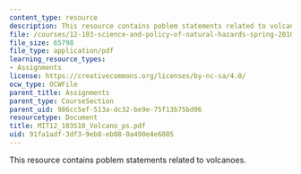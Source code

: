 ```yaml
---
content_type: resource
description: This resource contains poblem statements related to volcanoes.
file: /courses/12-103-science-and-policy-of-natural-hazards-spring-2010/91fa1adf3df39eb8eb080a490e4e6805_MIT12_103S10_Volcano_ps.pdf
file_size: 65798
file_type: application/pdf
learning_resource_types:
- Assignments
license: https://creativecommons.org/licenses/by-nc-sa/4.0/
ocw_type: OCWFile
parent_title: Assignments
parent_type: CourseSection
parent_uid: 986cc5ef-513a-dc32-be9e-75f13b75bd96
resourcetype: Document
title: MIT12_103S10_Volcano_ps.pdf
uid: 91fa1adf-3df3-9eb8-eb08-0a490e4e6805
---
```

This resource contains poblem statements related to volcanoes.